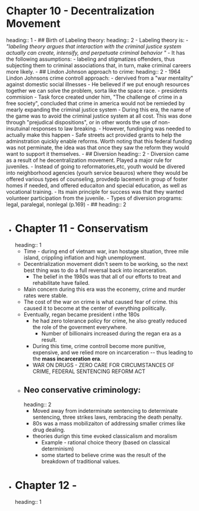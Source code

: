 # Chapter 10 - Decentralization Movement
heading:: 1
	- ## Birth of Labeling theory:
	  heading:: 2
		- Labeling theory is:
			- *"labeling theory
			  argues that interaction with the criminal justice system actually
			  can create, intensify, and perpetuate criminal behavior "*
			- It has the following assumptions:
				- labeling and stigmatizes offenders, thus subjecting them to criminal associations that, in turn, make criminal careers more likely.
	- ## Lindon Johnson approach to crime:
	  heading:: 2
		- 1964 Lindon Johnsons crime controll approach:
			- dervived from a "war mentality" against domestic social illnesses
			- He believed if we put enough resources together we can solve the problem, sorta like the space race.
		- presidents commision - Task force created under him, "The challenge of crime in a free society", concluded that crime in america would not be remieded by mearly expanding the criminal justice system
		- During this era, the name of the game was to avoid the criminal justice system at all cost. This was done through "prejudical dispositions", or in other words the use of non-insutuinal responses to law breaking.
		- However, fundinging was needed to actually make this happen
		- Safe streets act provided grants to help the adminstration quickly enable reforms.  Worth noting that this federal funding was not perminate, the idea was that once they saw the reform they would want to support it themselves.
	- ## Diversion
	  heading:: 2
		- Diversion came as a result of he decentralization movement. Played a major rule for juveniles.
		- Instead of going to reformatories,etc, youth would be divered into neighborhood agencies (yourh service beauros) where they would be offered various types of counseling, provdedp lacement in group of foster homes if needed, and offered educaiton and special education, as well as vocational training.
			- Its main principle for success was that they wanted volunteer participation from the juvenile.
		- Types of diversion programs: legal, paralegal, nonlegal (p.169)
	- ##
	  heading:: 2
- # Chapter 11 - Conservatism
  heading:: 1
	- Time - during end of vietnam war, iran hostage situation, three mile island, crippling inflation and high unemployment.
	- Decentrialization movement didn't seem to be working, so the next best thing was to do a full reversal back into incarceration.
		- The belief in the 1980s was that all of our efforts to treat and rehabilitate have failed.
	- Main concern during this era was the econemy, crime and murder rates were stable.
	- The cost of the war on crime is what caused fear of crime. this caused it to become at the center of everything politically.
	- Eventually, regan became president i nthe 180s
		- he had zero tolerance policy for crime, he also greatly reduced the role of the goverment everywhere.
			- Number of billionairs increased during the regan era as a result.
		- During this time, crime controll become more punitive, expensive, and we relied more on incarceration -- thus leading to the **mass incarceration era**.
		- WAR ON DRUGS - ZERO CARE FOR CIRCUMSTANCES OF CRIME, FEDERAL SENTENCING REFORM ACT
	- ## Neo conservative criminology:
	  heading:: 2
		- Moved away from indeterminate sentencing to determinate sentencing, three strikes laws, rembracing the death penalty.
		- 80s was a mass mobilizaiton of addressing smaller crimes like drug dealing.
		- theories durign this time evoked classicalism and moralism
			- Example - rational choice theory (based on classical determinism)
			- some started to believe crime was the result of the breakdown of traditional values.
- # Chapter 12  -
  heading:: 1